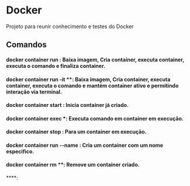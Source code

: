 # Docker
Projeto para reunir conhecimento e testes do Docker


## Comandos

#### docker container run  <imagem>  <comando>: Baixa imagem, Cria container, executa container, executa o comando e finaliza container.
  
#### docker container run -it *<imagem>* *<comando>* **: Baixa imagem, Cria container, executa container, executa o comando e mantém container ativo e permitindo interação via terminal.
  
#### docker container start <containerID>: Inicia container já criado.
  
#### docker container exec <containerID> <comando>*: Executa comando em container em execução.
  
#### docker container stop <containerID>: Para um container em execução.

#### docker container run --name <nome> <imagem>: Cria um container com um nome especifico.
  
#### docker container rm *<containerID>* **: Remove um container criado.
  
****:
